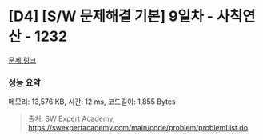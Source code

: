 # [D4] [S/W 문제해결 기본] 9일차 - 사칙연산 - 1232 

[문제 링크](https://swexpertacademy.com/main/code/problem/problemDetail.do?contestProbId=AV141J8KAIcCFAYD) 

### 성능 요약

메모리: 13,576 KB, 시간: 12 ms, 코드길이: 1,855 Bytes



> 출처: SW Expert Academy, https://swexpertacademy.com/main/code/problem/problemList.do